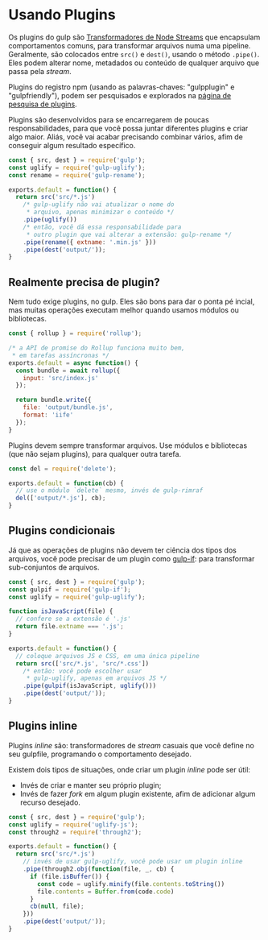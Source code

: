 <!-- front-matter
id: using-plugins
title: Using Plugins
hide_title: true
sidebar_label: Using Plugins
-->

# Usando Plugins

Os plugins do gulp são [Transformadores de Node Streams][through2-docs] que encapsulam comportamentos comuns, para transformar arquivos numa uma pipeline. Geralmente, são colocados entre `src()` e `dest()`, usando o método `.pipe()`. Eles podem alterar nome, metadados ou conteúdo de qualquer arquivo que passa pela _stream_.

Plugins do registro npm (usando as palavras-chaves: "gulpplugin" e "gulpfriendly"), podem ser pesquisados e explorados na [página de pesquisa de plugins][gulp-plugin-site].

Plugins são desenvolvidos para se encarregarem de poucas responsabilidades, para que você possa juntar diferentes plugins e criar algo maior. Aliás, você vai acabar precisando combinar vários, afim de conseguir algum resultado específico.

```js
const { src, dest } = require('gulp');
const uglify = require('gulp-uglify');
const rename = require('gulp-rename');

exports.default = function() {
  return src('src/*.js')
    /* gulp-uglify não vai atualizar o nome do
     * arquivo, apenas minimizar o conteúdo */
    .pipe(uglify())
    /* então, você dá essa responsabilidade para
     * outro plugin que vai alterar a extensão: gulp-rename */
    .pipe(rename({ extname: '.min.js' }))
    .pipe(dest('output/'));
}
```

## Realmente precisa de plugin?

Nem tudo exige plugins, no gulp. Eles são bons para dar o ponta pé incial, mas muitas operações executam melhor quando usamos módulos ou bibliotecas.

```js
const { rollup } = require('rollup');

/* a API de promise do Rollup funciona muito bem,
 * em tarefas assíncronas */
exports.default = async function() {
  const bundle = await rollup({
    input: 'src/index.js'
  });

  return bundle.write({
    file: 'output/bundle.js',
    format: 'iife'
  });
}
```

Plugins devem sempre transformar arquivos. Use módulos e bibliotecas (que não sejam plugins), para qualquer outra tarefa.

```js
const del = require('delete');

exports.default = function(cb) {
  // use o módulo `delete` mesmo, invés de gulp-rimraf
  del(['output/*.js'], cb);
}
```
## Plugins condicionais

Já que as operações de plugins não devem ter ciência dos tipos dos arquivos, você pode precisar de um plugin como [gulp-if][gulp-if-package]: para transformar sub-conjuntos de arquivos.

```js
const { src, dest } = require('gulp');
const gulpif = require('gulp-if');
const uglify = require('gulp-uglify');

function isJavaScript(file) {
  // confere se a extensão é '.js'
  return file.extname === '.js';
}

exports.default = function() {
  // coloque arquivos JS e CSS, em uma única pipeline
  return src(['src/*.js', 'src/*.css'])
    /* então: você pode escolher usar 
     * gulp-uglify, apenas em arquivos JS */
    .pipe(gulpif(isJavaScript, uglify()))
    .pipe(dest('output/'));
}
```

## Plugins inline

Plugins _inline_ são: transformadores de _stream_ casuais que você define no seu gulpfile, programando o comportamento desejado.

Existem dois tipos de situações, onde criar um plugin _inline_ pode ser útil:
* Invés de criar e manter seu próprio plugin;
* Invés de fazer _fork_ em algum plugin existente, afim de adicionar algum recurso desejado.

```js
const { src, dest } = require('gulp');
const uglify = require('uglify-js');
const through2 = require('through2');

exports.default = function() {
  return src('src/*.js')
    // invés de usar gulp-uglify, você pode usar um plugin inline
    .pipe(through2.obj(function(file, _, cb) {
      if (file.isBuffer()) {
        const code = uglify.minify(file.contents.toString())
        file.contents = Buffer.from(code.code)
      }
      cb(null, file);
    }))
    .pipe(dest('output/'));
}
```

[gulp-plugin-site]: https://gulpjs.com/plugins/
[through2-docs]: https://github.com/rvagg/through2
[gulp-if-package]: https://www.npmjs.com/package/gulp-if
